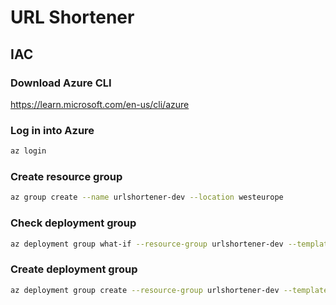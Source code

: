 # URL Shortener

## IAC

### Download Azure CLI
https://learn.microsoft.com/en-us/cli/azure

### Log in into Azure
```bash
az login
```

### Create resource group
```bash
az group create --name urlshortener-dev --location westeurope
```

### Check deployment group
```bash
az deployment group what-if --resource-group urlshortener-dev --template-file infrastructure/main.bicep
```

### Create deployment group
```bash
az deployment group create --resource-group urlshortener-dev --template-file infrastructure/main.bicep
```